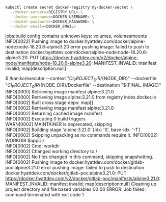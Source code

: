 ```bash
kubectl create secret docker-registry my-docker-secret \
  --docker-server=<REGISTRY_URL> \
  --docker-username=<DOCKER_USERNAME> \
  --docker-password=<DOCKER_PASSWORD> \
  --docker-email=<DOCKER_EMAIL>
```
jobs:build config contains unknown keys: volumes, volumesmounts
INFO[0022] Pushing image to docker.hyattdev.com/docker/alpine-node:node-18.20.6-alpine3.20 
error pushing image: failed to push to destination docker.hyattdev.com/docker/alpine-node:node-18.20.6-alpine3.20: PUT https://docker.hyattdev.com/v2/docker/alpine-node/manifests/node-18.20.6-alpine3.20: MANIFEST_INVALID: manifest invalid; map[description:null]


$ /kaniko/executor --context "${CI_PROJECT_DIR}/${NODE_DIR}" --dockerfile "${CI_PROJECT_DIR}/${NODE_DIR}/Dockerfile" --destination "${FINAL_IMAGE}"
INFO[0000] Retrieving image manifest alpine:3.21.0      
INFO[0000] Retrieving image alpine:3.21.0 from registry index.docker.io 
INFO[0002] Built cross stage deps: map[]                
INFO[0002] Retrieving image manifest alpine:3.21.0      
INFO[0002] Returning cached image manifest              
INFO[0002] Executing 0 build triggers                   
WARN[0002] MAINTAINER is deprecated, skipping           
INFO[0002] Building stage 'alpine:3.21.0' [idx: '0', base-idx: '-1'] 
INFO[0002] Skipping unpacking as no commands require it. 
INFO[0002] WORKDIR $appDir                              
INFO[0002] Cmd: workdir                                 
INFO[0002] Changed working directory to /               
INFO[0002] No files changed in this command, skipping snapshotting. 
INFO[0002] Pushing image to docker.hyattdev.com/docker/gitlab-poc:alpine3.21.0 
error pushing image: failed to push to destination docker.hyattdev.com/docker/gitlab-poc:alpine3.21.0: PUT https://docker.hyattdev.com/v2/docker/gitlab-poc/manifests/alpine3.21.0: MANIFEST_INVALID: manifest invalid; map[description:null]
Cleaning up project directory and file based variables
00:00
ERROR: Job failed: command terminated with exit code 1
